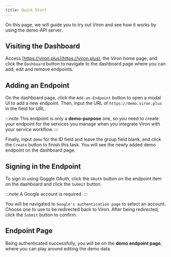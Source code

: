 ```yaml
---
title: Quick Start
---
```


On this page, we will guide you to try out Viron and see how it works by using the demo-API server.

## Visiting the Dashboard
Access [https://viron.plus](https://viron.plus), the Viron home page, and click the `Dashboard` button to navigate to the dashboard page where you can add, edit and remove endpoints.

## Adding an Endpoint
On the dashboard page, click the `Add-an-Endpoint` button to open a modal UI to add a new endpoint. Then, input the URL of `https://demo.viron.plus` in the field for URL.

:::note
This endpoint is only a **demo-purpose** one, so you need to create your endpoint for the services you manage when you integrate Viron with your service workflow.
:::

Finally, input `demo` for the ID field and leave the group field blank, and click the `Create` button to finish this task. You will see the newly added demo endpoint on the dashboard page.

## Signing in the Endpoint
To sign in using Goggle OAuth, click the `OAuth` button on the endpoint item on the dashboard and click the `Submit` button.

:::note
A Google account is required.
:::

You will be navigated to `Google's authentication page` to select an account. Choose one to use to be redirected back to Viron. After being redirected, click the `Submit` button to confirm.

## Endpoint Page
Being authenticated successfully, you will be on the **demo endpoint page**, where you can play around editing the demo data.
